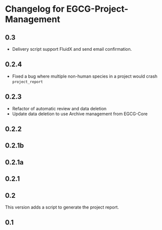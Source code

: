 Changelog for EGCG-Project-Management
=====================================

0.3
---
 - Delivery script support FluidX and send email confirmation.

0.2.4
-----
- Fixed a bug where multiple non-human species in a project would crash `project_report`

0.2.3
-----
 - Refactor of automatic review and data deletion
 - Update data deletion to use Archive management from EGCG-Core
 

0.2.2  
-----

0.2.1b
------

0.2.1a
------

0.2.1
-----

0.2
---
This version adds a script to generate the project report.

0.1
---
